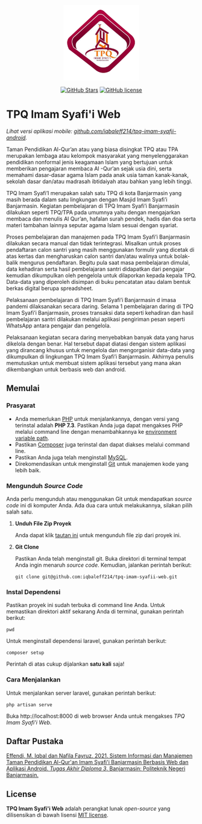 <div align="center">
    <p>
        <a href="https://github.com/404NotFoundIndonesia/" target="_blank">
            <img src="https://raw.githubusercontent.com/iqbaleff214/tpq-imam-syafii-web/main/public/logo.png" width="200" alt="TPQ Imam Syafi'i Banjarmasin">
        </a>
    </p>

 [![GitHub Stars](https://img.shields.io/github/stars/iqbaleff214/tpq-imam-syafii-web.svg)](https://github.com/iqbaleff214/tpq-imam-syafii-web/stargazers)
 [![GitHub license](https://img.shields.io/github/license/iqbaleff214/tpq-imam-syafii-web)](https://github.com/iqbaleff214/tpq-imam-syafii-web/blob/main/LICENSE)
 
</div>

# TPQ Imam Syafi'i Web

*Lihat versi aplikasi mobile: [github.com/iqbaleff214/tpq-imam-syafii-android](https://github.com/iqbaleff214/tpq-imam-syafii-android).*

Taman Pendidikan Al-Qur’an atau yang biasa disingkat  TPQ atau TPA merupakan lembaga atau kelompok masyarakat  yang menyelenggarakan pendidikan nonformal jenis keagamaan  Islam yang bertujuan untuk memberikan pengajaran membaca Al -Qur’an sejak usia dini, serta memahami dasar-dasar agama Islam  pada anak usia taman kanak-kanak, sekolah dasar dan/atau  madrasah ibtidaiyah atau bahkan yang lebih tinggi. 

TPQ Imam Syafi’I merupakan salah satu TPQ di kota  Banjarmasin yang masih berada dalam satu lingkungan dengan  Masjid Imam Syafi’i Banjarmasin. Kegiatan pembelajaran di TPQ  Imam Syafi’i Banjarmasin dilakukan seperti TPQ/TPA pada  umumnya yaitu dengan mengajarkan membaca dan menulis Al Qur’an, hafalan surah pendek, hadis dan doa serta materi tambahan  lainnya seputar agama Islam sesuai dengan syariat.
 
Proses pembelajaran dan manajemen pada TPQ Imam  Syafi’i Banjarmasin dilakukan secara manual dan tidak  terintegrasi. Misalkan untuk proses pendaftaran calon santri yang  masih menggunakan formulir yang dicetak di atas kertas dan  mengharuskan calon santri dan/atau walinya untuk bolak-balik  mengurus pendaftaran. Begitu pula saat masa pembelajaran  dimulai, data kehadiran serta hasil pembelajaran santri didapatkan  dari pengajar kemudian dikumpulkan oleh pengelola untuk  dilaporkan kepada kepala TPQ. Data-data yang diperoleh disimpan  di buku pencatatan atau dalam bentuk berkas digital berupa  spreadsheet. 

Pelaksanaan pembelajaran di TPQ Imam Syafi’i  Banjarmasin d imasa pandemi dilaksanakan secara daring. Selama 1 pembelajaran daring di TPQ Imam Syafi’i Banjarmasin, proses  transaksi data seperti kehadiran dan hasil pembelajaran santri  dilakukan melalui aplikasi pengiriman pesan seperti WhatsApp  antara pengajar dan pengelola. 

Pelaksanaan kegiatan secara daring menyebabkan banyak  data yang harus dikelola dengan benar. Hal tersebut dapat diatasi  dengan sistem aplikasi yang dirancang khusus untuk mengelola  dan mengorganisir data-data yang dikumpulkan di lingkungan  TPQ Imam Syafi’i Banjarmasin. Akhirnya penulis memutuskan  untuk membuat sistem aplikasi tersebut yang mana akan  dikembangkan untuk berbasis web dan android. 

## Memulai

### Prasyarat

- Anda memerlukan [PHP](https://www.php.net/downloads) untuk menjalankannya, dengan versi yang terinstal adalah **PHP 7.3**. Pastikan Anda juga dapat mengakses PHP melalui command line dengan menambahkannya ke [environment variable path](https://rgrahardi.medium.com/pengaturan-path-php-dan-composer-di-environment-variables-windows-10-e1e22a637618).
- Pastikan [Composer](https://getcomposer.org/doc/00-intro.md#installation-linux-unix-macos) juga terinstal dan dapat diakses melalui command line.
- Pastikan Anda juga telah menginstall [MySQL](https://dev.mysql.com/downloads/mysql/).
- Direkomendasikan untuk menginstall [Git](https://git-scm.com/downloads) untuk manajemen kode yang lebih baik.

### Mengunduh _Source Code_
Anda perlu mengunduh atau menggunakan Git untuk mendapatkan _source code_ ini di komputer Anda. Ada dua cara untuk melakukannya, silakan pilih salah satu.

1. **Unduh File Zip Proyek**

    Anda dapat klik [tautan ini](https://github.com/iqbaleff214/tpq-imam-syafii-web/archive/refs/heads/main.zip) untuk mengunduh file zip dari proyek ini.

2. **Git Clone**

    Pastikan Anda telah menginstall git. Buka direktori di terminal tempat Anda ingin menaruh _source code_. Kemudian, jalankan perintah berikut:
    ```shell
    git clone git@github.com:iqbaleff214/tpq-imam-syafii-web.git
    ```

### Instal Dependensi

Pastikan proyek ini sudah terbuka di command line Anda. Untuk memastikan direktori aktif sekarang Anda di terminal, gunakan perintah berikut:
```shell
pwd
```

Untuk menginstall dependensi laravel, gunakan perintah berikut:
```shell
composer setup
```

Perintah di atas cukup dijalankan __satu kali__ saja!

### Cara Menjalankan
Untuk menjalankan server laravel, gunakan perintah berikut:
```shell
php artisan serve
```

Buka http://localhost:8000 di web browser Anda untuk mengakses _TPQ Imam Syafi'i Web_.

## Daftar Pustaka

[Effendi, M. Iqbal dan Nafila Fayruz. 2021. Sistem Informasi dan Manajemen Taman Pendidikan Al-Qur'an Imam Syafi'i Banjarmasin Berbasis Web dan Aplikasi Android. _Tugas Akhir Diploma 3_. Banjarmasin: Politeknik Negeri Banjarmasin.](https://drive.google.com/file/d/1IcnC0AzTEy1HQBOAmqEvJy7vNhtv4uMu/view?usp=sharing)

## License

__TPQ Imam Syafi'i Web__ adalah perangkat lunak _open-source_ yang dilisensikan di bawah lisensi [MIT license](https://github.com/iqbaleff214/tpq-imam-syafii-web?tab=MIT-1-ov-file).
